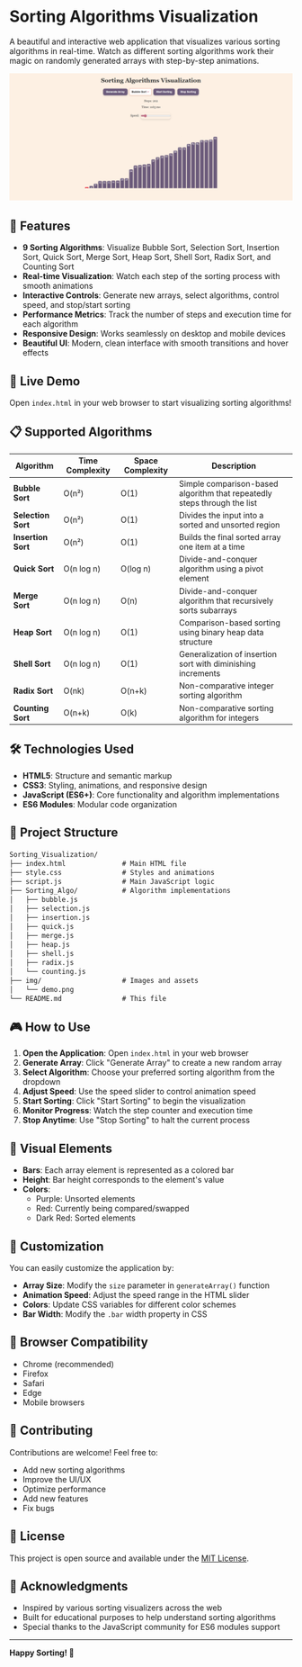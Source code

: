 # Sorting Algorithms Visualization

A beautiful and interactive web application that visualizes various sorting algorithms in real-time. Watch as different sorting algorithms work their magic on randomly generated arrays with step-by-step animations.

![Demo](img/demo.png)

## 🌟 Features

- **9 Sorting Algorithms**: Visualize Bubble Sort, Selection Sort, Insertion Sort, Quick Sort, Merge Sort, Heap Sort, Shell Sort, Radix Sort, and Counting Sort
- **Real-time Visualization**: Watch each step of the sorting process with smooth animations
- **Interactive Controls**: Generate new arrays, select algorithms, control speed, and stop/start sorting
- **Performance Metrics**: Track the number of steps and execution time for each algorithm
- **Responsive Design**: Works seamlessly on desktop and mobile devices
- **Beautiful UI**: Modern, clean interface with smooth transitions and hover effects

## 🚀 Live Demo

Open `index.html` in your web browser to start visualizing sorting algorithms!

## 📋 Supported Algorithms

| Algorithm | Time Complexity | Space Complexity | Description |
|-----------|----------------|------------------|-------------|
| **Bubble Sort** | O(n²) | O(1) | Simple comparison-based algorithm that repeatedly steps through the list |
| **Selection Sort** | O(n²) | O(1) | Divides the input into a sorted and unsorted region |
| **Insertion Sort** | O(n²) | O(1) | Builds the final sorted array one item at a time |
| **Quick Sort** | O(n log n) | O(log n) | Divide-and-conquer algorithm using a pivot element |
| **Merge Sort** | O(n log n) | O(n) | Divide-and-conquer algorithm that recursively sorts subarrays |
| **Heap Sort** | O(n log n) | O(1) | Comparison-based sorting using binary heap data structure |
| **Shell Sort** | O(n log n) | O(1) | Generalization of insertion sort with diminishing increments |
| **Radix Sort** | O(nk) | O(n+k) | Non-comparative integer sorting algorithm |
| **Counting Sort** | O(n+k) | O(k) | Non-comparative sorting algorithm for integers |

## 🛠️ Technologies Used

- **HTML5**: Structure and semantic markup
- **CSS3**: Styling, animations, and responsive design
- **JavaScript (ES6+)**: Core functionality and algorithm implementations
- **ES6 Modules**: Modular code organization

## 📁 Project Structure

```
Sorting_Visualization/
├── index.html              # Main HTML file
├── style.css               # Styles and animations
├── script.js               # Main JavaScript logic
├── Sorting_Algo/           # Algorithm implementations
│   ├── bubble.js
│   ├── selection.js
│   ├── insertion.js
│   ├── quick.js
│   ├── merge.js
│   ├── heap.js
│   ├── shell.js
│   ├── radix.js
│   └── counting.js
├── img/                    # Images and assets
│   └── demo.png
└── README.md               # This file
```

## 🎮 How to Use

1. **Open the Application**: Open `index.html` in your web browser
2. **Generate Array**: Click "Generate Array" to create a new random array
3. **Select Algorithm**: Choose your preferred sorting algorithm from the dropdown
4. **Adjust Speed**: Use the speed slider to control animation speed
5. **Start Sorting**: Click "Start Sorting" to begin the visualization
6. **Monitor Progress**: Watch the step counter and execution time
7. **Stop Anytime**: Use "Stop Sorting" to halt the current process

## 🎨 Visual Elements

- **Bars**: Each array element is represented as a colored bar
- **Height**: Bar height corresponds to the element's value
- **Colors**: 
  - Purple: Unsorted elements
  - Red: Currently being compared/swapped
  - Dark Red: Sorted elements

## 🔧 Customization

You can easily customize the application by:

- **Array Size**: Modify the `size` parameter in `generateArray()` function
- **Animation Speed**: Adjust the speed range in the HTML slider
- **Colors**: Update CSS variables for different color schemes
- **Bar Width**: Modify the `.bar` width property in CSS

## 📱 Browser Compatibility

- Chrome (recommended)
- Firefox
- Safari
- Edge
- Mobile browsers

## 🤝 Contributing

Contributions are welcome! Feel free to:

- Add new sorting algorithms
- Improve the UI/UX
- Optimize performance
- Add new features
- Fix bugs

## 📄 License

This project is open source and available under the [MIT License](LICENSE).

## 🙏 Acknowledgments

- Inspired by various sorting visualizers across the web
- Built for educational purposes to help understand sorting algorithms
- Special thanks to the JavaScript community for ES6 modules support

---

**Happy Sorting! 🎯**
